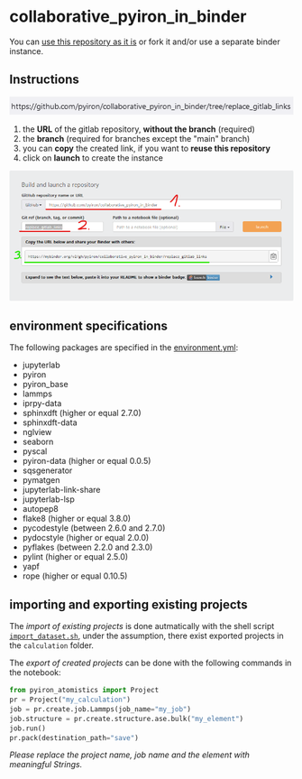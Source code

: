 # collaborative_pyiron_in_binder

You can [use this repository as it is](https://mybinder.org/v2/gh/pyiron/collaborative_pyiron_in_binder/HEAD) or fork it and/or use a separate binder instance.

## Instructions

![github repo URL](figs/github_repo.png)

1. the **URL** of the gitlab repository, **without the branch** (required)
1. the **branch** (required for branches except the "main" branch)
1. you can **copy** the created link, if you want to **reuse this repository**
1. click on **launch** to create the instance

![binder interface](figs/binder_github.png)

## environment specifications
The following packages are specified in the [environment.yml](https://github.com/pyiron/collaborative_pyiron_in_binder/blob/import_export_projects/environment.yml):

- jupyterlab
- pyiron
- pyiron_base
- lammps
- iprpy-data
- sphinxdft (higher or equal 2.7.0)
- sphinxdft-data
- nglview
- seaborn
- pyscal
- pyiron-data (higher or equal 0.0.5)
- sqsgenerator
- pymatgen
- jupyterlab-link-share
- jupyterlab-lsp
- autopep8
- flake8 (higher or equal 3.8.0)
- pycodestyle (between 2.6.0 and 2.7.0)
- pydocstyle (higher or equal 2.0.0)
- pyflakes (between 2.2.0 and 2.3.0)
- pylint (higher or equal 2.5.0)
- yapf
- rope (higher or equal 0.10.5)

## importing and exporting existing projects
The *import of existing projects* is done autmatically with the shell script [`import_dataset.sh`](import_dataset.sh), under the assumption, there exist exported projects in the `calculation` folder.

The *export of created projects* can be done with the following commands in the notebook:

```python
from pyiron_atomistics import Project
pr = Project("my_calculation")
job = pr.create.job.Lammps(job_name="my_job")
job.structure = pr.create.structure.ase.bulk("my_element")
job.run()
pr.pack(destination_path="save")
```

*Please replace the project name, job name and the element with meaningful Strings.*

